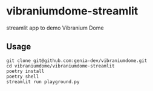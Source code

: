 # vibraniumdome-streamlit

streamlit app to demo Vibranium Dome

## Usage
```
git clone git@github.com:genia-dev/vibraniumdome.git
cd vibraniumdome/vibraniumdome-streamlit
poetry install
poetry shell
streamlit run playground.py
```

